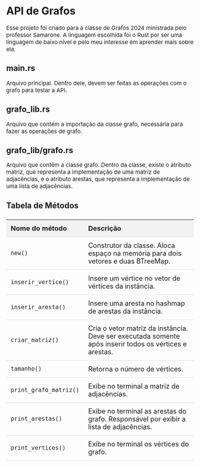 <!DOCTYPE html>
<html lang="pt-BR">
<head>
    <meta charset="UTF-8">
    <meta name="viewport" content="width=device-width, initial-scale=1.0">
    <title>API de Grafos</title>
    <style>
        /* Define o tamanho da fonte dos parágrafos */
        p {
            font-size: 15px;
        }
        table {
            width: 100%;
            border-collapse: collapse;
            margin: 25px 0;
            font-size: 18px;
            text-align: left;
        }
        th, td {
            padding: 12px;
            border-bottom: 1px solid #ddd;
        }
        th {
            background-color: #f2f2f2;
        }
    </style>
</head>
<body>

<h1>API de Grafos</h1>

<p>Esse projeto foi criado para a classe de Grafos 2024 ministrada pelo professor Samarone. A linguagem escolhida foi o Rust por ser uma linguagem de baixo nível e pelo meu interesse em aprender mais sobre ela.</p>

<h2>main.rs</h2>
<p>Arquivo principal. Dentro dele, devem ser feitas as operações com o grafo para testar a API.</p>

<h2>grafo_lib.rs</h2>
<p>Arquivo que contém a importação da classe grafo, necessária para fazer as operações de grafo.</p>

<h2>grafo_lib/grafo.rs</h2>
<p>Arquivo que contém a classe grafo. Dentro da classe, existe o atributo matriz, que representa a implementação de uma matriz de adjacências, e o atributo arestas, que representa a implementação de uma lista de adjacências.</p>

<h2>Tabela de Métodos</h2>

<table>
    <thead>
        <tr>
            <th>Nome do método</th>
            <th>Descrição</th>
        </tr>
    </thead>
    <tbody>
        <tr>
            <td><code>new()</code></td>
            <td>Construtor da classe. Aloca espaço na memória para dois vetores e duas BTreeMap.</td>
        </tr>
        <tr>
            <td><code>inserir_vertice()</code></td>
            <td>Insere um vértice no vetor de vértices da instância.</td>
        </tr>
        <tr>
            <td><code>inserir_aresta()</code></td>
            <td>Insere uma aresta no hashmap de arestas da instância.</td>
        </tr>
        <tr>
            <td><code>criar_matriz()</code></td>
            <td>Cria o vetor matriz da instância. Deve ser executada somente após inserir todos os vértices e arestas.</td>
        </tr>
        <tr>
            <td><code>tamanho()</code></td>
            <td>Retorna o número de vértices.</td>
        </tr>
        <tr>
            <td><code>print_grafo_matriz()</code></td>
            <td>Exibe no terminal a matriz de adjacências.</td>
        </tr>
        <tr>
            <td><code>print_arestas()</code></td>
            <td>Exibe no terminal as arestas do grafo. Responsável por exibir a lista de adjacências.</td>
        </tr>
        <tr>
            <td><code>print_vertices()</code></td>
            <td>Exibe no terminal os vértices do grafo.</td>
        </tr>
    </tbody>
</table>

</body>
</html>
